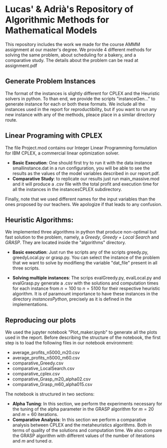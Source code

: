 # Lucas' & Adrià's Repository of Algorithmic Methods for Mathematical Models

This repository includes the work we made for the course AMMM assignment at our master's degree. We provide 4 different methods for solving the same problem, about scheduling for a bakery, and a comparative study. The details about the problem can be read at assignment.pdf

## Generate Problem Instances
The format of the instances is slightly different for CPLEX and the Heuristic solvers in python. To than end, we provide the scripts "instanceGen..." to generate instance for each or both these formats.
We include all the instances used in the report for reproductibility, but if you want to run any new instance with any of the methods, pleace place in a similar directory route.

## Linear Programing with CPLEX
The file Project.mod contains our Integer Linear Programming formulation for IBM CPLEX, a commercial linear optimization solver.
- **Basic Execution**: One should first try to run it with the data instance smallinstance.dat in a run configuration, you will be able to see the results as the values of the model variables described in our report.pdf.
- **Comparative Study**: to replicate our results just run main_massive.mod and it will produce a .csv file with the total profit and execution time for all the instances in the instancesCPLEX subdirectory.

Finally, note that we used different names for the input variables than the ones proposed by our teachers. We apologize if that leads to any confusion.

## Heuristic Algorithms:
We implemented three algorithms in python that produce non-optimal but fast solution to the problem, namely, a *Greedy*, *Greedy + Local Search* and *GRASP*. They are located inside the "algorithms" directory.
- **Basic execution**: Just run the scripts any of the scripts greedy.py, greedyLocal.py or grasp.py. You can select the instance of the problem that we want to solve by modifieng the variable "dat_file" present in all three scripts. 

- **Solving multiple instances**: The scrips evalGreedy.py, evalLocal.py and evalGrasp.py generate a .csv with the solutions and computation times for each instance from $n = 100$ to $n = 5100$ for their respective heuristic algorithm. It is of paramount importance to have these instances in the directory *instancesPython*, precisely as it is defined in the implementations.

## Reproducing our plots 
We used the jupyter notebook "Plot_maker.ipynb" to generate all the plots used in the report. Before describing the structure of the notebook, the first step is to load the following files in our notebook environment: 
 - average_profits_n5000_m20.csv
 - average_profits_n5000_m60.csv
 - comparative_Greedy.csv
 - comparative_LocalSearch.csv
 - comparative_cplex.csv
 - comparative_Grasp_m20_alpha02.csv
 - comparative_Grasp_m60_alpha015.csv 

The notebook is structured in two sections:
  - **Alpha Tuning**: In this section, we perform the experiments necessary for the tuning of the alpha parameter in the GRASP algorithm for $m = 20$ and $m = 60$ iterations.
  - **Comparative Analysis**: In this section we perform a comparative analysis between CPLEX and the metaheuristics algorithms. Both in terms of quality of the solutions and computation time. We also compare the GRASP algorithm with different values of the number of
    iterations and *m* and tuned $\alpha$.